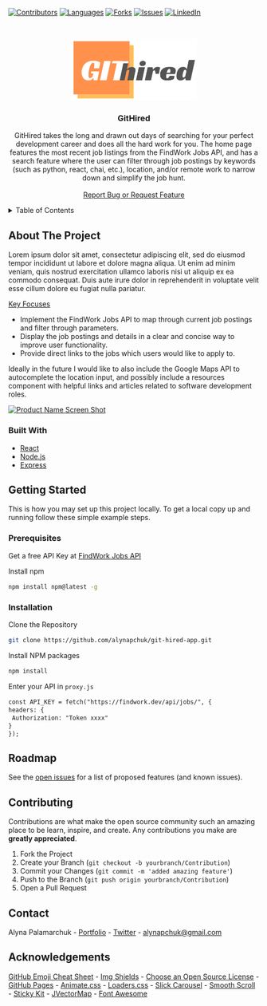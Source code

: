 [![Contributors][contributors-shield]][contributors-url]
[![Languages][languages-shield]][languages-url]
[![Forks][forks-shield]][forks-url]
[![Issues][issues-shield]][issues-url]
[![LinkedIn][linkedin-shield]][linkedin-url]


<!-- PROJECT LOGO & HEADER -->
<br />
<p align="center">
  <a href="#">
    <img src="git-hired-client/public/images/githiredlogo.png" alt="Logo" width="50%">
  </a>

  <h3 align="center">GitHired</h3>

  <p align="center">
    GitHired takes the long and drawn out days of searching for your perfect development career and does all the hard work for you. The home page features the most recent job listings from the FindWork Jobs API, and has a search feature where the user can filter through job postings by keywords (such as python, react, chai, etc.), location, and/or remote work to narrow down and simplify the job hunt.
    <br />
    <br />
    <a href="https://github.com/alynapchuk/git-hired-app/issues">Report Bug or Request Feature</a>
  </p>
</p>



<!-- TABLE OF CONTENTS -->
<details>
  <summary>Table of Contents</summary>
  <ol>
    <li>
      <a href="#about-the-project">About The Project</a>
      <ul>
        <li><a href="#built-with">Built With</a></li>
      </ul>
    </li>
    <li>
      <a href="#getting-started">Getting Started</a>
      <ul>
        <li><a href="#prerequisites">Prerequisites</a></li>
        <li><a href="#installation">Installation</a></li>
      </ul>
    </li>
    <li><a href="#roadmap">Roadmap</a></li>
    <li><a href="#contributing">Contributing</a></li>
    <li><a href="#contact">Contact</a></li>
    <li><a href="#acknowledgements">Acknowledgements</a></li>
  </ol>
</details>



<!-- ABOUT THE PROJECT -->
## About The Project

Lorem ipsum dolor sit amet, consectetur adipiscing elit, sed do eiusmod tempor incididunt ut labore et dolore magna aliqua. Ut enim ad minim veniam, quis nostrud exercitation ullamco laboris nisi ut aliquip ex ea commodo consequat. Duis aute irure dolor in reprehenderit in voluptate velit esse cillum dolore eu fugiat nulla pariatur.

<u>Key Focuses</u>
* Implement the FindWork Jobs API to map through current job postings and filter through parameters.
* Display the job postings and details in a clear and concise way to improve user functionality.
* Provide direct links to the jobs which users would like to apply to.

Ideally in the future I would like to also include the Google Maps API to autocomplete the location input, and possibly include a resources component with helpful links and articles related to software development roles.


[![Product Name Screen Shot][product-screenshot]](https://example.com)

### Built With

* [React](https://reactjs.org/)
* [Node.js](https://nodejs.org/en/)
* [Express](https://expressjs.com/)



<!-- GETTING STARTED -->
## Getting Started

This is how you may set up this project locally. To get a local copy up and running follow these simple example steps.

### Prerequisites

Get a free API Key at [FindWork Jobs API](https://findwork.dev/developers/)

Install npm

  ```sh
  npm install npm@latest -g
  ```

### Installation

Clone the Repository

   ```sh
   git clone https://github.com/alynapchuk/git-hired-app.git
   ```
   
Install NPM packages

   ```sh
   npm install
   ```
   
Enter your API in `proxy.js`

   ```JS
   const API_KEY = fetch("https://findwork.dev/api/jobs/", {
  headers: {
    Authorization: "Token xxxx"
  }
});
   ```


<!-- ROADMAP -->
## Roadmap

See the [open issues](https://github.com/alynapchuk/git-hired-app/issues) for a list of proposed features (and known issues).



<!-- CONTRIBUTING -->
## Contributing

Contributions are what make the open source community such an amazing place to be learn, inspire, and create. Any contributions you make are **greatly appreciated**.

1. Fork the Project
2. Create your Branch (`git checkout -b yourbranch/Contribution`)
3. Commit your Changes (`git commit -m 'added amazing feature'`)
4. Push to the Branch (`git push origin yourbranch/Contribution`)
5. Open a Pull Request



<!-- CONTACT -->
## Contact
Alyna Palamarchuk - [Portfolio](https://alynapchuk.com) - [Twitter](https://twitter.com/alynapchuk) - alynapchuk@gmail.com



<!-- ACKNOWLEDGEMENTS -->
## Acknowledgements
[GitHub Emoji Cheat Sheet](https://www.webpagefx.com/tools/emoji-cheat-sheet) - [Img Shields](https://shields.io) - [Choose an Open Source License](https://choosealicense.com) - [GitHub Pages](https://pages.github.com) - [Animate.css](https://daneden.github.io/animate.css) - [Loaders.css](https://connoratherton.com/loaders) - [Slick Carousel](https://kenwheeler.github.io/slick) - [Smooth Scroll](https://github.com/cferdinandi/smooth-scroll) - [Sticky Kit](http://leafo.net/sticky-kit) - [JVectorMap](http://jvectormap.com) - [Font Awesome](https://fontawesome.com)





<!-- MARKDOWN LINKS & IMAGES -->
[contributors-shield]: https://img.shields.io/github/contributors/alynapchuk/git-hired-app?color=219ebc&style=for-the-badge
[contributors-url]: #

[languages-shield]: https://img.shields.io/github/languages/count/alynapchuk/git-hired-app?color=90ab60&style=for-the-badge
[languages-url]: #

[forks-shield]: https://img.shields.io/github/forks/alynapchuk/git-hired-app?color=f5af00&style=for-the-badge
[forks-url]: #

[issues-shield]: https://img.shields.io/bitbucket/issues-raw/alynapchuk/git-hired-app?style=for-the-badge
[issues-url]: #

[linkedin-shield]: https://img.shields.io/badge/-LinkedIn-black.svg?style=for-the-badge&logo=linkedin&colorB=555
[linkedin-url]: https://www.linkedin.com/in/alynapchuk/

[product-screenshot]: images/screenshot.png
